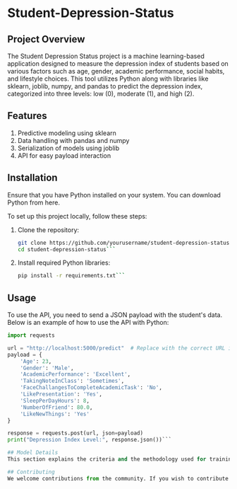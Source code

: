 # Student-Depression-Status

## Project Overview
The Student Depression Status project is a machine learning-based application designed to measure the depression index of students based on various factors such as age, gender, academic performance, social habits, and lifestyle choices. This tool utilizes Python along with libraries like sklearn, joblib, numpy, and pandas to predict the depression index, categorized into three levels: low (0), moderate (1), and high (2).

## Features
1. Predictive modeling using sklearn
2. Data handling with pandas and numpy
3. Serialization of models using joblib
4. API for easy payload interaction

## Installation
Ensure that you have Python installed on your system. You can download Python from here.

To set up this project locally, follow these steps:
1. Clone the repository:
   ```bash
   git clone https://github.com/yourusername/student-depression-status.git
   cd student-depression-status```
2. Install required Python libraries:
   ```bash
   pip install -r requirements.txt```

## Usage
To use the API, you need to send a JSON payload with the student's data. Below is an example of how to use the API with Python:
  ```python
  import requests
  
  url = "http://localhost:5000/predict"  # Replace with the correct URL if hosted
  payload = {
      'Age': 23,
      'Gender': 'Male',
      'AcademicPerformance': 'Excellent',
      'TakingNoteInClass': 'Sometimes',
      'FaceChallangesToCompleteAcademicTask': 'No',
      'LikePresentation': 'Yes',
      'SleepPerDayHours': 8,
      'NumberOfFriend': 80.0,
      'LikeNewThings': 'Yes'
  }
  
  response = requests.post(url, json=payload)
  print("Depression Index Level:", response.json())```

## Model Details
This section explains the criteria and the methodology used for training the model along with its accuracy and performance metrics. (Please include specifics about the model training, data used, evaluation metrics, etc.)

## Contributing
We welcome contributions from the community. If you wish to contribute to this project, please fork the repository and submit a pull request.
